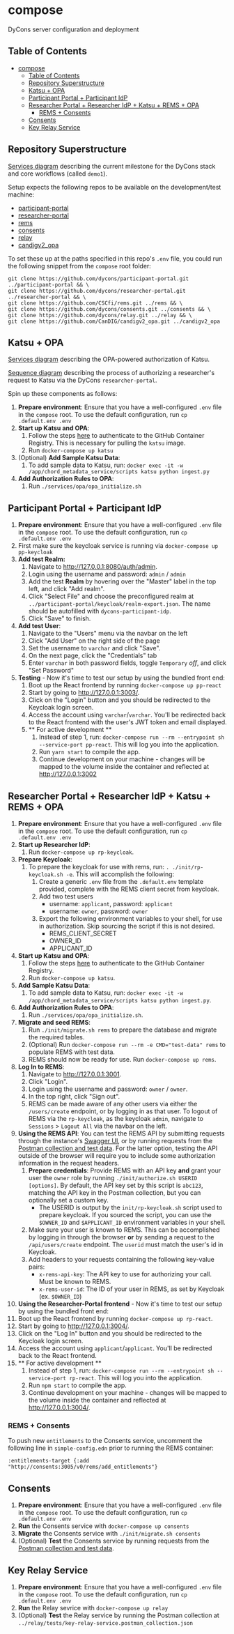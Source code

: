 # compose
DyCons server configuration and deployment

## Table of Contents
- [compose](#compose)
  - [Table of Contents](#table-of-contents)
  - [Repository Superstructure](#repository-superstructure)
  - [Katsu + OPA](#katsu-opa)
  - [Participant Portal + Participant IdP](#participant-portal-participant-idp)
  - [Researcher Portal + Researcher IdP + Katsu + REMS + OPA](#researcher-portal-researcher-idp-katsu-rems-opa)
    - [REMS + Consents](#rems-consents)
  - [Consents](#consents)
  - [Key Relay Service](#key-relay-service)

## Repository Superstructure
[Services diagram](https://drive.google.com/file/d/1nuDjgWV1jvaqV5nd4O-_Fzx6J7kEWH3f/view?usp=sharing) describing the current milestone for the DyCons stack and core workflows (called `demo1`).

Setup expects the following repos to be available on the development/test machine:
- [participant-portal](https://github.com/dycons/participant-portal)
- [researcher-portal](https://github.com/dycons/researcher-portal)
- [rems](https://github.com/CSCfi/rems)
- [consents](https://github.com/dycons/consents)
- [relay](https://github.com/dycons/relay)
- [candigv2_opa](https://github.com/CanDIG/candigv2_opa)

To set these up at the paths specified in this repo's `.env` file, you could run the following snippet from the `compose` root folder:
```
git clone https://github.com/dycons/participant-portal.git ../participant-portal && \
git clone https://github.com/dycons/researcher-portal.git ../researcher-portal && \
git clone https://github.com/CSCfi/rems.git ../rems && \
git clone https://github.com/dycons/consents.git ../consents && \
git clone https://github.com/dycons/relay.git ../relay && \
git clone https://github.com/CanDIG/candigv2_opa.git ../candigv2_opa
```

## Katsu + OPA
[Services diagram](https://drive.google.com/file/d/1QyDr21pLXR98w4Al1IG9MhWah6nFYlHZ/view?usp=sharing) describing the OPA-powered authorization of Katsu.

[Sequence diagram](https://github.com/dycons/design/blob/develop/demo1/diagrams/researcher_query.md) describing the process of authorizing a researcher's request to Katsu via the DyCons `researcher-portal`.

Spin up these components as follows:
1. **Prepare environment**: Ensure that you have a well-configured `.env` file in the `compose` root. To use the default configuration, run `cp .default.env .env`
2. **Start up Katsu and OPA**:
   1. Follow the steps [here](https://docs.github.com/en/packages/guides/pushing-and-pulling-docker-images#authenticating-to-github-container-registry) to authenticate to the GitHub Container Registry. This is necessary for pulling the `katsu` image.
   2. Run `docker-compose up katsu`
3. (Optional) **Add Sample Katsu Data**:
   1. To add sample data to Katsu, run: `docker exec -it -w /app/chord_metadata_service/scripts katsu python ingest.py`
4. **Add Authorization Rules to OPA**:
   1. Run `./services/opa/opa_initialize.sh`

## Participant Portal + Participant IdP
1. **Prepare environment**: Ensure that you have a well-configured `.env` file in the `compose` root. To use the default configuration, run `cp .default.env .env`
2. First make sure the keycloak service is running via `docker-compose up pp-keycloak`
3. **Add test Realm:**
   1. Navigate to http://127.0.0.1:8080/auth/admin.
   2. Login using the username and password: `admin` / `admin`
   3. Add the test **Realm** by hovering over the "Master" label in the top left, and click "Add realm".
   4. Click "Select File" and choose the preconfigured realm at `../participant-portal/keycloak/realm-export.json`. The name should be autofilled with `dycons-participant-idp`.
   5. Click "Save" to finish.
4. **Add test User**:
   1. Navigate to the "Users" menu via the navbar on the left
   2. Click "Add User" on the right side of the page
   3. Set the username to `varchar` and click "Save".
   4. On the next page, click the "Credentials" tab
   5. Enter `varchar` in both password fields, toggle `Temporary` *off*, and click "Set Password"
5. **Testing** - Now it's time to test our setup by using the bundled front end:
   1. Boot up the React frontend by running `docker-compose up pp-react`
   2. Start by going to http://127.0.0.1:3003/.
   3. Click on the "Login" button and you should be redirected to the Keycloak login screen.
   4. Access the account using `varchar`/`varchar`. You'll be redirected back to the React frontend with the user's JWT token and email displayed.
   5. ** For active development **
      1. Instead of step 1, run: `docker-compose run --rm --entrypoint sh --service-port pp-react`. This will log you into the application.
      2. Run `yarn start` to compile the app.
      3. Continue development on your machine - changes will be mapped to the volume inside the container and reflected at http://127.0.0.1:3002

## Researcher Portal + Researcher IdP + Katsu + REMS + OPA
1. **Prepare environment**: Ensure that you have a well-configured `.env` file in the `compose` root. To use the default configuration, run `cp .default.env .env`
2. **Start up Researcher IdP**:
   1. Run `docker-compose up rp-keycloak`.
3. **Prepare Keycloak**:
   1. To prepare the keycloak for use with rems, run: `. ./init/rp-keycloak.sh -e`. This will accomplish the following:
      1. Create a generic `.env` file from the `.default.env` template provided, complete with the REMS client secret from keycloak.
      2. Add two test users
         - username: `applicant`, password: `applicant`
         - username: `owner`, password: `owner`
      3. Export the following environment variables to your shell, for use in authorization. Skip sourcing the script if this is not desired.
         - REMS_CLIENT_SECRET
         - OWNER_ID
         - APPLICANT_ID
4. **Start up Katsu and OPA**:
   1. Follow the steps [here](https://docs.github.com/en/packages/guides/pushing-and-pulling-docker-images#authenticating-to-github-container-registry) to authenticate to the GitHub Container Registry.
   2. Run `docker-compose up katsu`.
5. **Add Sample Katsu Data**:
   1. To add sample data to Katsu, run: `docker exec -it -w /app/chord_metadata_service/scripts katsu python ingest.py`.
6. **Add Authorization Rules to OPA**:
   1. Run `./services/opa/opa_initialize.sh`.
7. **Migrate and seed REMS**:
   1. Run `./init/migrate.sh rems` to prepare the database and migrate the required tables.
   2. (Optional) Run `docker-compose run --rm -e CMD="test-data" rems` to populate REMS with test data.
   3. REMS should now be ready for use. Run `docker-compose up rems`.
8. **Log In to REMS**:
   1. Navigate to http://127.0.0.1:3001.
   2. Click "Login".
   3. Login using the username and password: `owner` / `owner`.
   4. In the top right, click "Sign out".
   5. REMS can be made aware of any other users via either the `/users/create` endpoint, or by logging in as that user. To logout of REMS via the `rp-keycloak`, as the keycloak `admin`, navigate to `Sessions` > `Logout All` via the navbar on the left.
9. **Using the REMS API**:
   You can test the REMS API by submitting requests through the instance's [Swagger UI](http://localhost:3001/swagger-ui/index.html), or by running requests from the [Postman collection and test data](https://github.com/dycons/compose/tree/develop/tests). For the latter option, testing the API outside of the browser will require you to include some authorization information in the request headers.
   1. **Prepare credentials**: Provide REMS with an API key **and** grant your user the `owner` role by running `./init/authorize.sh USERID [options]`. By default, the API key set by this script is `abc123`, matching the API key in the Postman collection, but you can optionally set a custom key.
      - The USERID is output by the `init/rp-keycloak.sh` script used to prepare keycloak. If you sourced the script, you can use the `$OWNER_ID` and `$APPLICANT_ID` environment variables in your shell.
   2. Make sure your user is known to REMS. This can be accomplished by logging in through the browser **or** by sending a request to the `/api/users/create` endpoint. The `userid` must match the user's id in Keycloak.
   3. Add headers to your requests containing the following key-value pairs:
      - `x-rems-api-key`: The API key to use for authorizing your call. Must be known to REMS.
      - `x-rems-user-id`: The ID of your user in REMS, as set by Keycloak (ex. `$OWNER_ID`)
10. **Using the Researcher-Portal frontend** - Now it's time to test our setup by using the bundled front end:
   1. Boot up the React frontend by running `docker-compose up rp-react`.
   2. Start by going to http://127.0.0.1:3004/.
   3. Click on the "Log In" button and you should be redirected to the Keycloak login screen.
   4. Access the account using `applicant`/`applicant`. You'll be redirected back to the React frontend.
   5. ** For active development **
      1. Instead of step 1, run: `docker-compose run --rm --entrypoint sh --service-port rp-react`. This will log you into the application.
      2. Run `npm start` to compile the app.
      3. Continue development on your machine - changes will be mapped to the volume inside the container and reflected at http://127.0.0.1:3004/.

### REMS + Consents
To push new `entitlements` to the Consents service, uncomment the following line in `simple-config.edn` prior to running the REMS container:
```
:entitlements-target {:add "http://consents:3005/v0/rems/add_entitlements"}
```

## Consents
1. **Prepare environment**: Ensure that you have a well-configured `.env` file in the `compose` root. To use the default configuration, run `cp .default.env .env`
2. **Run** the Consents service with `docker-compose up consents`
3. **Migrate** the Consents service with `./init/migrate.sh consents`
4. (Optional) **Test** the Consents service by running requests from the [Postman collection and test data](https://github.com/dycons/consents/tree/develop/tests).

## Key Relay Service
1. **Prepare environment**: Ensure that you have a well-configured `.env` file in the `compose` root. To use the default configuration, run `cp .default.env .env`
2. **Run** the Relay sevrice with `docker-compose up relay`
3. (Optional) **Test** the Relay service by running the Postman collection at `../relay/tests/key-relay-service.postman_collection.json`
